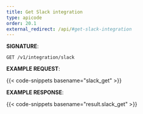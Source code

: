 ```yaml
---
title: Get Slack integration
type: apicode
order: 20.1
external_redirect: /api/#get-slack-integration
---
```


**SIGNATURE**:

`GET /v1/integration/slack`

**EXAMPLE REQUEST**:

{{< code-snippets basename="slack_get" >}}

**EXAMPLE RESPONSE**:

{{< code-snippets basename="result.slack_get" >}}
